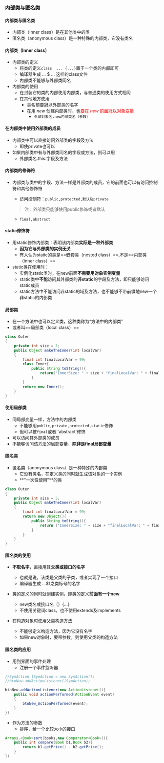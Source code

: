 ### 内部类与匿名类

#### 内部类与匿名类

* 内部类（inner class）是在其他类中的类
* 匿名类（anonymous class）是一种特殊的内部类，它没有类名

#### 内部类（Inner class）

* 内部类的定义
  * 将类的定义`class  ... {...}`置于一个类的内部即可
  * 编译器生成 ... $ ... 这样的class文件
  * 内部类不能够与外部类同名
* 内部类的使用
  * 在封装它的类的内部使用内部类，与普通类的使用方式相同
  * 在其他地方使用
    * 类名前要冠以外部类的名字
    * 在用 $new$ 创建内部类时，也<font color="red">要在 $new$ 前面冠以对象变量</font>
      * `外部对象名.new内部类名（参数）`

#### 在内部类中使用外部类的成员

* 内部类中可以直接访问外部类的字段及方法
  * 即使private也可以
* 如果内部类中有与外部类同名的字段或方法，则可以用
  * 外部类名.this.字段及方法

#### 内部类的修饰符

* 内部类与类中的字段、方法一样是外部类的成员，它的前面也可以有访问控制符和其他修饰符

  * 访问控制符：`public,protected,默认及private`

  > 注：外部类只能够使用public修饰或者默认

  * `final,abstract`

#### static修饰符

* 用static修饰内部类：表明该内部类**实际是一种外部类**
  * **因为它与外部类的实例无关**
  * 有人认为static的类是==嵌套类（nested class）==,不是==内部类（inner class）==
* static类在使用时：
  * 实例化static类时，在new前面**不需要用对象实例变量**
  * static类中**不能**访问其外部类的**非static**的字段及方法，即只能够访问static成员
  * static方法中不能访问非static的域及方法，也不能够不带前缀地new一个非static的内部类

#### 局部类

* 在一个方法中也可以定义类，这种类称为“方法中的内部类”
* 或者叫==局部类（local class）==

```java
class Outer
{
    private int size = 5;
    public Object makeTheInner(int localVar)
    {
        final int finalLocalVar = 99;
        class Inner{
            public String toString(){
                return("InnerSize: " + size + "finalLocalVar: " + finalLocalVar);
            }
        }
        return new Inner();
    }
}
```

#### 使用局部类

* 同局部变量一样，方法中的内部类
  * 不能够用`public,private,protected,static`修饰
  * 但可以被`final`或者``abstract`修饰
* 可以访问其外部类的成员
* 不能够访问该方法的局部变量，**除非是final局部变量**

#### 匿名类

* 匿名类（anonymous class）是一种特殊的内部类
  * 它没有类名，在定义类的同时就生成该对象的一个实例
  * **“一次性使用”**的类

```java
class Outer
{
    private int size = 5;
    public Object makeTheInner(int localVar)
    {
        final int finalLocalVar = 99;
        return new Object(){
            public String toString(){
                return ("InnerSize: " + size + "finalLocalVar: " + finalLocalVar);
            }
        }
    }
}
```

#### 匿名类的使用

* **不取名字**，直接用其**父类或接口的名字**
  * 也就是说，该类是父类的子类，或者实现了一个接口
  * 编译器生成 ...$1之类标号的名字

* 类的定义的同时就创建实例，即类的定义**前面有一个new**
  * new类名或接口名（）{...}
  * 不使用关键词class，也不使用extends及implements
* 在构造对象时使用父类构造方法
  * 不能够定义构造方法，因为它没有名字
  * 如果new对象时，要带参数，则使用父类的构造方法

#### 匿名类的应用

* 用到界面的事件处理
  * 注册一个事件监听器

```java
//SymAction lSymAction = new SymAction();
//btnNew.addActionListener(lSymAction);

btnNew.addActionListener(new ActionListener(){
    public void actionPerformed(ActionEvent event)
    {
        btnNew_ActionPerformed(event);
    }
})
```

* 作为方法的参数
  * 排序，给一个比较大小的接口

```java
Arrays.<Book>sort(books,new Comparator<Book>(){
    public int compare(Book b1,Book b2){
        return b1.getPrice() - b2.getPrice();
    }
})
```











